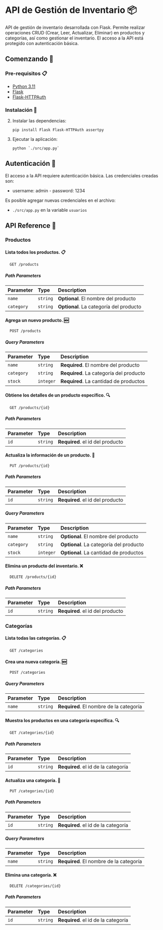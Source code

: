 # API de Gestión de Inventario 📦

API de gestión de inventario desarrollada con Flask. Permite realizar operaciones CRUD (Crear, Leer, Actualizar, Eliminar) en productos y categorías, así como gestionar el inventario. El acceso a la API está protegido con autenticación básica.

## Comenzando 🚀

### Pre-requisitos 📋

- [Python 3.11](https://www.python.org/downloads/)
- [Flask](https://flask.palletsprojects.com/en/3.0.x/)
- [Flask-HTTPAuth](https://flask-httpauth.readthedocs.io/en/latest/)

### Instalación 🔧

2. Instalar las dependencias:
   ```
   pip install Flask Flask-HTTPAuth assertpy
   ```
2. Ejecutar la aplicación:
   ```
   python `./src/app.py`
   ```

## Autenticación 🔐

El acceso a la API requiere autenticación básica. Las credenciales creadas son:

- username: admin - password: 1234

Es posible agregar nuevas credenciales en el archivo:

- `./src/app.py` en la variable `usuarios`

## API Reference 📖

### Productos

#### Lista todos los productos. 📋

```http
  GET /products
```

##### Path Parameters

| Parameter      | Type     | Description                                  |
| :------------- | :------- | :------------------------------------------- |
| `name`         | `string` | **Optional**. El nombre del producto         |
| `category`     | `string` | **Optional**. La categoría del producto      |

#### Agrega un nuevo producto. 🆕

```http
  POST /products
```

##### Query Parameters

| Parameter      | Type     | Description                                  |
| :------------- | :------- | :------------------------------------------- |
| `name`         | `string` | **Required**. El nombre del producto         |
| `category`     | `string` | **Required**. La categoría del producto      |
| `stock`        | `integer` | **Required**. La cantidad de productos      |

#### Obtiene los detalles de un producto específico. 🔍

```http
  GET /products/{id}
```

##### Path Parameters

| Parameter    | Type      | Description                          |
| :----------- | :-------  | :----------------------------------- |
| `id`         | `string`  | **Required**. el id del producto     |

#### Actualiza la información de un producto. 📝

```http
  PUT /products/{id}
```

##### Path Parameters

| Parameter    | Type      | Description                          |
| :----------- | :-------  | :----------------------------------- |
| `id`         | `string`  | **Required**. el id del producto     |

##### Query Parameters

| Parameter      | Type     | Description                                  |
| :------------- | :------- | :------------------------------------------- |
| `name`         | `string` | **Optional**. El nombre del producto         |
| `category`     | `string` | **Optional**. La categoría del producto      |
| `stock`        | `integer` | **Optional**. La cantidad de productos      |

#### Elimina un producto del inventario. ❌

```http
  DELETE /products/{id}
```

##### Path Parameters

| Parameter    | Type      | Description                          |
| :----------- | :-------  | :----------------------------------- |
| `id`         | `string`  | **Required**. el id del producto     |

### Categorías

#### Lista todas las categorías. 📋

```http
  GET /categories
```

#### Crea una nueva categoría. 🆕

```http
  POST /categories
```

##### Query Parameters

| Parameter      | Type     | Description                                  |
| :------------- | :------- | :------------------------------------------- |
| `name`         | `string` | **Required**. El nombre de la categoría      |

#### Muestra los productos en una categoría específica. 🔍

```http
  GET /categories/{id}
```

##### Path Parameters

| Parameter    | Type      | Description                          |
| :----------- | :-------  | :----------------------------------- |
| `id`         | `string`  | **Required**. el id de la categoría  |

#### Actualiza una categoría. 📝

```http
  PUT /categories/{id}
```

##### Path Parameters

| Parameter    | Type      | Description                          |
| :----------- | :-------  | :----------------------------------- |
| `id`         | `string`  | **Required**. el id de la categoría  |

##### Query Parameters

| Parameter      | Type     | Description                                  |
| :------------- | :------- | :------------------------------------------- |
| `name`         | `string` | **Required**. El nombre de la categoría      |

#### Elimina una categoría. ❌

```http
  DELETE /categories/{id}
```

##### Path Parameters

| Parameter    | Type      | Description                          |
| :----------- | :-------  | :----------------------------------- |
| `id`         | `string`  | **Required**. el id de la categoría  |
